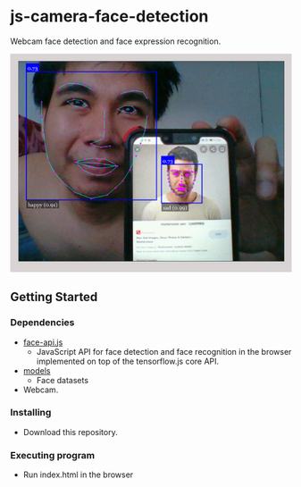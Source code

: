 # js-camera-face-detection
Webcam face detection and face expression recognition.

![alt text](https://github.com/jj22511-dev/js-camera-face-detection/blob/main/sample-image.png)


## Getting Started

### Dependencies

* [face-api.js](https://github.com/justadudewhohacks/face-api.js)
  - JavaScript API for face detection and face recognition in the browser implemented on top of the tensorflow.js core API.
* [models](https://github.com/justadudewhohacks/face-api.js-models)
  - Face datasets
* Webcam.


### Installing

* Download this repository.

### Executing program

* Run index.html in the browser

